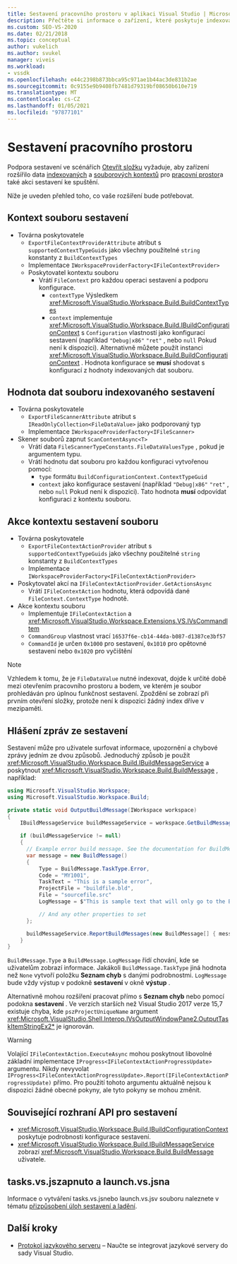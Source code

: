 ```yaml
---
title: Sestavení pracovního prostoru v aplikaci Visual Studio | Microsoft Docs
description: Přečtěte si informace o zařízení, které poskytuje indexovaná a kontextová data pro pracovní prostor pro podporu scénáře otevření složky.
ms.custom: SEO-VS-2020
ms.date: 02/21/2018
ms.topic: conceptual
author: vukelich
ms.author: svukel
manager: viveis
ms.workload:
- vssdk
ms.openlocfilehash: e44c2398b873bbca95c971ae1b44ac3de831b2ae
ms.sourcegitcommit: 0c9155e9b9408fb7481d79319bf08650b610e719
ms.translationtype: MT
ms.contentlocale: cs-CZ
ms.lasthandoff: 01/05/2021
ms.locfileid: "97877101"
---
```

# <a name="workspace-build"></a>Sestavení pracovního prostoru

Podpora sestavení ve scénářích [Otevřít složku](../ide/develop-code-in-visual-studio-without-projects-or-solutions.md) vyžaduje, aby zařízení rozšířilo data [indexovaných](workspace-indexing.md) a [souborových kontextů](workspace-file-contexts.md) pro [pracovní prostor](workspaces.md)a také akci sestavení ke spuštění.

Níže je uveden přehled toho, co vaše rozšíření bude potřebovat.

## <a name="build-file-context"></a>Kontext souboru sestavení

- Továrna poskytovatele
  - `ExportFileContextProviderAttribute` atribut s `supportedContextTypeGuids` jako všechny použitelné `string` konstanty z `BuildContextTypes`
  - Implementace `IWorkspaceProviderFactory<IFileContextProvider>`
  - Poskytovatel kontextu souboru
    - Vrátí `FileContext` pro každou operaci sestavení a podporu konfigurace.
      - `contextType` Výsledkem <xref:Microsoft.VisualStudio.Workspace.Build.BuildContextTypes>
      - `context` implementuje <xref:Microsoft.VisualStudio.Workspace.Build.IBuildConfigurationContext> s `Configuration` vlastností jako konfigurací sestavení (například `"Debug|x86"` `"ret"` , nebo `null` Pokud není k dispozici). Alternativně můžete použít instanci <xref:Microsoft.VisualStudio.Workspace.Build.BuildConfigurationContext> . Hodnota konfigurace se **musí** shodovat s konfigurací z hodnoty indexovaných dat souboru.

## <a name="indexed-build-file-data-value"></a>Hodnota dat souboru indexovaného sestavení

- Továrna poskytovatele
  - `ExportFileScannerAttribute` atribut s `IReadOnlyCollection<FileDataValue>` jako podporovaný typ
  - Implementace `IWorkspaceProviderFactory<IFileScanner>`
- Skener souborů zapnut `ScanContentAsync<T>`
  - Vrátí data `FileScannerTypeConstants.FileDataValuesType` , pokud je argumentem typu.
  - Vrátí hodnotu dat souboru pro každou konfiguraci vytvořenou pomocí:
    - `type` formátu `BuildConfigurationContext.ContextTypeGuid`
    - `context` jako konfigurace sestavení (například `"Debug|x86"` `"ret"` , nebo `null` Pokud není k dispozici). Tato hodnota **musí** odpovídat konfiguraci z kontextu souboru.

## <a name="build-file-context-action"></a>Akce kontextu sestavení souboru

- Továrna poskytovatele
  - `ExportFileContextActionProvider` atribut s `supportedContextTypeGuids` jako všechny použitelné `string` konstanty z `BuildContextTypes`
  - Implementace `IWorkspaceProviderFactory<IFileContextActionProvider>`
- Poskytovatel akcí na `IFileContextActionProvider.GetActionsAsync`
  - Vrátí `IFileContextAction` hodnotu, která odpovídá dané `FileContext.ContextType` hodnotě.
- Akce kontextu souboru
  - Implementuje `IFileContextAction` a <xref:Microsoft.VisualStudio.Workspace.Extensions.VS.IVsCommandItem>
  - `CommandGroup` vlastnost vrací `16537f6e-cb14-44da-b087-d1387ce3bf57`
  - `CommandId` je určen `0x1000` pro sestavení, `0x1010` pro opětovné sestavení nebo `0x1020` pro vyčištění

>[!NOTE]
>Vzhledem k tomu, že je `FileDataValue` nutné indexovat, dojde k určité době mezi otevřením pracovního prostoru a bodem, ve kterém je soubor prohledáván pro úplnou funkčnost sestavení. Zpoždění se zobrazí při prvním otevření složky, protože není k dispozici žádný index dříve v mezipaměti.

## <a name="reporting-messages-from-a-build"></a>Hlášení zpráv ze sestavení

Sestavení může pro uživatele surfovat informace, upozornění a chybové zprávy jedním ze dvou způsobů. Jednoduchý způsob je použít <xref:Microsoft.VisualStudio.Workspace.Build.IBuildMessageService> a poskytnout <xref:Microsoft.VisualStudio.Workspace.Build.BuildMessage> , například:

```csharp
using Microsoft.VisualStudio.Workspace;
using Microsoft.VisualStudio.Workspace.Build;

private static void OutputBuildMessage(IWorkspace workspace)
{
    IBuildMessageService buildMessageService = workspace.GetBuildMessageService();

    if (buildMessageService != null)
    {
      // Example error build message. See the documentation for BuildMessage for more information.
      var message = new BuildMessage()
      {
          Type = BuildMessage.TaskType.Error,
          Code = "MY1001",
          TaskText = "This is a sample error",
          ProjectFile = "buildfile.bld",
          File = "sourcefile.src"
          LogMessage = $"This is sample text that will only go to the Build output window pane.\n"

          // And any other properties to set
      };

      buildMessageService.ReportBuildMessages(new BuildMessage[] { message });
    }
}
```

`BuildMessage.Type` a `BuildMessage.LogMessage` řídí chování, kde se uživatelům zobrazí informace. Jakákoli `BuildMessage.TaskType` jiná hodnota než `None` vytvoří položku **Seznam chyb** s danými podrobnostmi. `LogMessage` bude vždy výstup v podokně **sestavení** v okně **výstup** .

Alternativně mohou rozšíření pracovat přímo s **Seznam chyb** nebo pomocí podokna **sestavení** . Ve verzích starších než Visual Studio 2017 verze 15,7 existuje chyba, kde `pszProjectUniqueName` argument <xref:Microsoft.VisualStudio.Shell.Interop.IVsOutputWindowPane2.OutputTaskItemStringEx2*> je ignorován.

>[!WARNING]
>Volající `IFileContextAction.ExecuteAsync` mohou poskytnout libovolné základní implementace `IProgress<IFileContextActionProgressUpdate>` argumentu. Nikdy nevyvolat `IProgress<IFileContextActionProgressUpdate>.Report(IFileContextActionProgressUpdate)` přímo. Pro použití tohoto argumentu aktuálně nejsou k dispozici žádné obecné pokyny, ale tyto pokyny se mohou změnit.

## <a name="build-related-apis"></a>Související rozhraní API pro sestavení

- <xref:Microsoft.VisualStudio.Workspace.Build.IBuildConfigurationContext> poskytuje podrobnosti konfigurace sestavení.
- <xref:Microsoft.VisualStudio.Workspace.Build.IBuildMessageService> zobrazí <xref:Microsoft.VisualStudio.Workspace.Build.BuildMessage> uživatele.

## <a name="tasksvsjson-and-launchvsjson"></a>tasks.vs.jszapnuto a launch.vs.jsna

Informace o vytváření tasks.vs.jsnebo launch.vs.jsv souboru naleznete v tématu [přizpůsobení úloh sestavení a ladění](../ide/customize-build-and-debug-tasks-in-visual-studio.md).

## <a name="next-steps"></a>Další kroky

* [Protokol jazykového serveru](language-server-protocol.md) – Naučte se integrovat jazykové servery do sady Visual Studio.